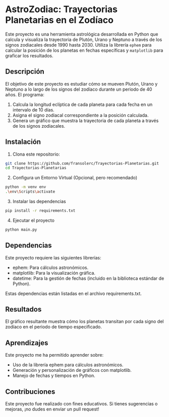 # AstroZodiac: Trayectorias Planetarias en el Zodíaco

Este proyecto es una herramienta astrológica desarrollada en Python que calcula y visualiza la trayectoria de Plutón, Urano y Neptuno a través de los signos zodiacales desde 1990 hasta 2030. Utiliza la librería `ephem` para calcular la posición de los planetas en fechas específicas y `matplotlib` para graficar los resultados.

## Descripción

El objetivo de este proyecto es estudiar cómo se mueven Plutón, Urano y Neptuno a lo largo de los signos del zodíaco durante un periodo de 40 años. El programa:
1. Calcula la longitud eclíptica de cada planeta para cada fecha en un intervalo de 10 días.
2. Asigna el signo zodiacal correspondiente a la posición calculada.
3. Genera un gráfico que muestra la trayectoria de cada planeta a través de los signos zodiacales.

## Instalación

1. Clona este repositorio:
```bash
git clone https://github.com/fransolerc/Trayectorias-Planetarias.git
cd Trayectorias-Planetarias
```

2. Configura un Entorno Virtual (Opcional, pero recomendado)
```bash
python -m venv env
.\env\Scripts\activate
```

3. Instalar las dependencias
```bash
pip install -r requirements.txt
```

4. Ejecutar el proyecto
```bash
python main.py
```

## Dependencias
Este proyecto requiere las siguientes librerías:

- ephem: Para cálculos astronómicos.
- matplotlib: Para la visualización gráfica.
- datetime: Para la gestión de fechas (incluido en la biblioteca estándar de Python).

Estas dependencias están listadas en el archivo requirements.txt.

## Resultados
El gráfico resultante muestra cómo los planetas transitan por cada signo del zodíaco en el periodo de tiempo especificado.

## Aprendizajes
Este proyecto me ha permitido aprender sobre:

- Uso de la librería ephem para cálculos astronómicos.
- Generación y personalización de gráficos con matplotlib.
- Manejo de fechas y tiempos en Python.

## Contribuciones
Este proyecto fue realizado con fines educativos. Si tienes sugerencias o mejoras, ¡no dudes en enviar un pull request!
